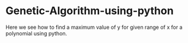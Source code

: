 # Genetic-Algorithm-using-python
Here we see how to find a maximum value of y for given range of x for a polynomial using python.

